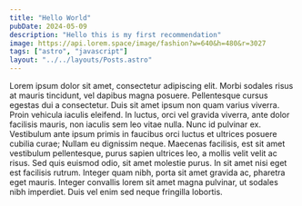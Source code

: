 ```yaml
---
title: "Hello World"
pubDate: 2024-05-09
description: "Hello this is my first recommendation"
image: https://api.lorem.space/image/fashion?w=640&h=480&r=3027
tags: ["astro", "javascript"]
layout: "../../layouts/Posts.astro"
---
```

Lorem ipsum dolor sit amet, consectetur adipiscing elit. Morbi sodales risus at mauris tincidunt, vel dapibus magna posuere. Pellentesque cursus egestas dui a consectetur. Duis sit amet ipsum non quam varius viverra. Proin vehicula iaculis eleifend. In luctus, orci vel gravida viverra, ante dolor facilisis mauris, non iaculis sem leo vitae nulla. Nunc id pulvinar ex. Vestibulum ante ipsum primis in faucibus orci luctus et ultrices posuere cubilia curae; Nullam eu dignissim neque. Maecenas facilisis, est sit amet vestibulum pellentesque, purus sapien ultrices leo, a mollis velit velit ac risus. Sed quis euismod odio, sit amet molestie purus. In sit amet nisi eget est facilisis rutrum. Integer quam nibh, porta sit amet gravida ac, pharetra eget mauris. Integer convallis lorem sit amet magna pulvinar, ut sodales nibh imperdiet. Duis vel enim sed neque fringilla lobortis. 